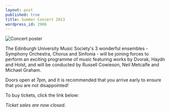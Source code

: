 ```yaml
---
layout: post
published: true
title: Summer Concert 2013
wordpress_id: 2906
---
```


<img class="centred" alt="Concert poster" src="{{ site.external_assets }}/posters/2013-summer-concert-poster.jpg">

The Edinburgh University Music Society's 3 wonderful ensembles - Symphony Orchestra, Chorus and Sinfonia - will be joining forces to perform an exciting programme of music featuring works by Dvorak, Haydn and Holst, and will be conducted by Russell Cowieson, Neil Metcalfe and Michael Graham.

Doors open at 7pm, and it is recommended that you arrive early to ensure that you are not disappointed!

To buy tickets, click the link below:

*Ticket sales are now closed.*
